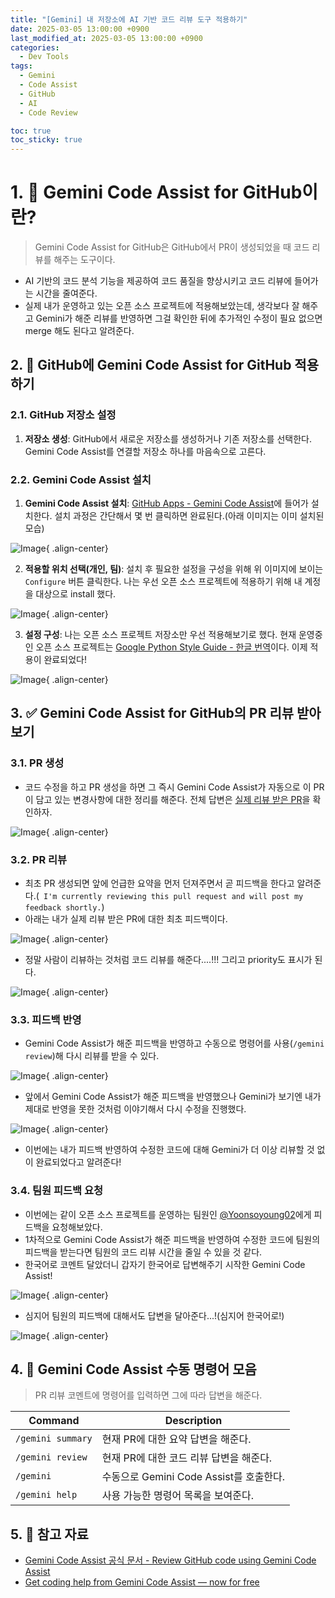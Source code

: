 ```yaml
---
title: "[Gemini] 내 저장소에 AI 기반 코드 리뷰 도구 적용하기"
date: 2025-03-05 13:00:00 +0900
last_modified_at: 2025-03-05 13:00:00 +0900
categories:
  - Dev Tools
tags:
  - Gemini
  - Code Assist
  - GitHub
  - AI
  - Code Review

toc: true
toc_sticky: true
---
```


# 1. 🌟 Gemini Code Assist for GitHub이란?

> Gemini Code Assist for GitHub은 GitHub에서 PR이 생성되었을 때 코드 리뷰를 해주는 도구이다.

- AI 기반의 코드 분석 기능을 제공하여 코드 품질을 향상시키고 코드 리뷰에 들어가는 시간을 줄여준다.
- 실제 내가 운영하고 있는 오픈 소스 프로젝트에 적용해보았는데, 생각보다 잘 해주고 Gemini가 해준 리뷰를 반영하면 그걸 확인한 뒤에 추가적인 수정이 필요 없으면 merge 해도 된다고 알려준다.

## 2. 🚀 GitHub에 Gemini Code Assist for GitHub 적용하기

### 2.1. GitHub 저장소 설정

1. **저장소 생성**: GitHub에서 새로운 저장소를 생성하거나 기존 저장소를 선택한다. Gemini Code Assist를 연결할 저장소 하나를 마음속으로 고른다.

### 2.2. Gemini Code Assist 설치

1. **Gemini Code Assist 설치**: [GitHub Apps - Gemini Code Assist](https://github.com/apps/gemini-code-assist)에 들어가 설치한다. 설치 과정은 간단해서 몇 번 클릭하면 완료된다.(아래 이미지는 이미 설치된 모습)

![Image](https://github.com/user-attachments/assets/dda9d1d2-e023-4d1b-aa2f-c91012f64ba6){ .align-center}

2. **적용할 위치 선택(개인, 팀)**: 설치 후 필요한 설정을 구성을 위해 위 이미지에 보이는 `Configure` 버튼 클릭한다. 나는 우선 오픈 소스 프로젝트에 적용하기 위해 내 계정을 대상으로 install 했다.

![Image](https://github.com/user-attachments/assets/7352d1d8-54bb-4121-a63a-cfb8744c0f88){ .align-center}

3. **설정 구성**: 나는 오픈 소스 프로젝트 저장소만 우선 적용해보기로 했다. 현재 운영중인 오픈 소스 프로젝트는 [Google Python Style Guide - 한글 번역](https://github.com/GideokKim/google-python-style-guide-kr)이다. 이제 적용이 완료되었다!

![Image](https://github.com/user-attachments/assets/14fb9d0a-24b4-46fa-aa1c-0a5d507cf439){ .align-center}

## 3. ✅ Gemini Code Assist for GitHub의 PR 리뷰 받아보기

### 3.1. PR 생성

- 코드 수정을 하고 PR 생성을 하면 그 즉시 Gemini Code Assist가 자동으로 이 PR이 담고 있는 변경사항에 대한 정리를 해준다. 전체 답변은 [실제 리뷰 받은 PR](https://github.com/GideokKim/google-python-style-guide-kr/pull/116)을 확인하자.

![Image](https://github.com/user-attachments/assets/90c3a53b-dad5-4d19-8085-80dec58c60b2){ .align-center}

### 3.2. PR 리뷰

- 최초 PR 생성되면 앞에 언급한 요약을 먼저 던져주면서 곧 피드백을 한다고 알려준다.(` I'm currently reviewing this pull request and will post my feedback shortly.`)
- 아래는 내가 실제 리뷰 받은 PR에 대한 최초 피드백이다.

![Image](https://github.com/user-attachments/assets/ae32def1-ece4-477b-93c6-d2fb7db5932c){ .align-center}

- 정말 사람이 리뷰하는 것처럼 코드 리뷰를 해준다....!!! 그리고 priority도 표시가 된다.

![Image](https://github.com/user-attachments/assets/de58f498-303a-487c-b9f1-d80a2a8bc57c){ .align-center}

### 3.3. 피드백 반영

- Gemini Code Assist가 해준 피드백을 반영하고 수동으로 명령어를 사용(`/gemini review`)해 다시 리뷰를 받을 수 있다.

![Image](https://github.com/user-attachments/assets/706ed50b-4e48-4a61-b505-f55d8db4d9f5){ .align-center}

- 앞에서 Gemini Code Assist가 해준 피드백을 반영했으나 Gemini가 보기엔 내가 제대로 반영을 못한 것처럼 이야기해서 다시 수정을 진행했다.

![Image](https://github.com/user-attachments/assets/ecf17cda-75bc-4013-aa2d-f178bf5e0c27){ .align-center}

- 이번에는 내가 피드백 반영하여 수정한 코드에 대해 Gemini가 더 이상 리뷰할 것 없이 완료되었다고 알려준다!

### 3.4. 팀원 피드백 요청

- 이번에는 같이 오픈 소스 프로젝트를 운영하는 팀원인 [@Yoonsoyoung02](https://github.com/Yoonsoyoung02)에게 피드백을 요청해보았다.
- 1차적으로 Gemini Code Assist가 해준 피드백을 반영하여 수정한 코드에 팀원의 피드백을 받는다면 팀원의 코드 리뷰 시간을 줄일 수 있을 것 같다.
- 한국어로 코멘트 달았더니 갑자기 한국어로 답변해주기 시작한 Gemini Code Assist!

![Image](https://github.com/user-attachments/assets/cb0046eb-93ed-4a01-99a0-8a76120c3f65){ .align-center}

- 심지어 팀원의 피드백에 대해서도 답변을 달아준다...!(심지어 한국어로!)

![Image](https://github.com/user-attachments/assets/bc020a28-20b0-4272-82a5-1f9bdf365363){ .align-center}

## 4. 📌 Gemini Code Assist 수동 명령어 모음

> PR 리뷰 코멘트에 명령어를 입력하면 그에 따라 답변을 해준다.

| Command              | Description                                         |
|----------------------|-----------------------------------------------------|
| `/gemini summary`    | 현재 PR에 대한 요약 답변을 해준다. |
| `/gemini review`     | 현재 PR에 대한 코드 리뷰 답변을 해준다. |
| `/gemini`            | 수동으로 Gemini Code Assist를 호출한다. |
| `/gemini help`       | 사용 가능한 명령어 목록을 보여준다. |

## 5. 🔗 참고 자료

- [Gemini Code Assist 공식 문서 - Review GitHub code using Gemini Code Assist](https://developers.google.com/gemini-code-assist/docs/review-github-code)
- [Get coding help from Gemini Code Assist — now for free](https://blog.google/technology/developers/gemini-code-assist-free/)